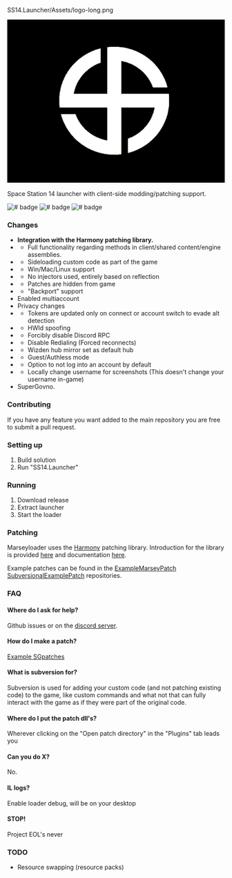 SS14.Launcher/Assets/logo-long.png

![# SGloader](SS14.Launcher/Assets/logos/thething.gif)

Space Station 14 launcher with client-side modding/patching support.

![# badge](Assets/README/no-stops-no-regrets.svg)
![# badge](Assets/README/ensuring-code-integrity.svg)
![# badge](Assets/README/works-on-selfmerging.svg)

### Changes

* **Integration with the Harmony patching library.**
* * Full functionality regarding methods in client/shared content/engine assemblies.
* * Sideloading custom code as part of the game
* * Win/Mac/Linux support
* * No injectors used, entirely based on reflection
* * Patches are hidden from game
* * "Backport" support
* Enabled multiaccount
* Privacy changes
* * Tokens are updated only on connect or account switch to evade alt detection
* * HWId spoofing
* * Forcibly disable Discord RPC
* * Disable Redialing (Forced reconnects)
* * Wizden hub mirror set as default hub
* * Guest/Authless mode
* * Option to not log into an account by default
* * Locally change username for screenshots (This doesn't change your username in-game)
* SuperGovno.

### Contributing
If you have any feature you want added to the main repository you are free to submit a pull request.

### Setting up
1. Build solution
2. Run "SS14.Launcher"

### Running
1. Download release
2. Extract launcher
3. Start the loader

### Patching
Marseyloader uses the [Harmony](https://github.com/pardeike/Harmony) patching library. Introduction for the library is provided [here](https://harmony.pardeike.net/) and documentation [here](https://harmony.pardeike.net/articles/intro.html).

Example patches can be found in the [ExampleMarseyPatch](https://github.com/ValidHunters/ExampleMarseyPatch) [SubversionalExamplePatch](https://github.com/ValidHunters/SubversionalExamplePatch) repositories.

### FAQ

#### Where do I ask for help?
Github issues or on the [discord server](https://discord.gg/Zn3dAtunBX).

#### How do I make a patch?
[Example SGpatches](https://github.com/ValidHunters/ExampleMarseyPatch)

#### What is subversion for?
Subversion is used for adding your custom code (and not patching existing code) to the game, like custom commands and what not that can fully interact with the game as if they were part of the original code.

#### Where do I put the patch dll's?
Wherever clicking on the "Open patch directory" in the "Plugins" tab leads you

#### Can you do X?
No.

#### IL logs?
Enable loader debug, will be on your desktop

#### STOP!

Project EOL's never<br>

### TODO
* Resource swapping (resource packs)
